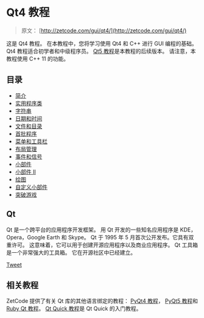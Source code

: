 # Qt4 教程

> 原文： [http://zetcode.com/gui/qt4/](http://zetcode.com/gui/qt4/)

这是 Qt4 教程。 在本教程中，您将学习使用 Qt4 和 C++ 进行 GUI 编程的基础。 Qt4 教程适合初学者和中级程序员。 [Qt5 教程](/gui/qt5/)是本教程的后续版本。 请注意，本教程使用 C++  11 的功能。

## 目录



*   [简介](introduction/)
*   [实用程序类](utilityclasses/)
*   [字符串](strings/)
*   [日期和时间](datetime/)
*   [文件和目录](files/)
*   [首批程序](firstprograms/)
*   [菜单和工具栏](menusandtoolbars/)
*   [布局管理](layoutmanagement/)
*   [事件和信号](eventsandsignals/)
*   [小部件](widgets/)
*   [小部件 II](widgets2/)
*   [绘图](painting/)
*   [自定义小部件](customwidget/)
*   [突破游戏](breakoutgame/)



## Qt

Qt 是一个跨平台的应用程序开发框架。 用 Qt 开发的一些知名应用程序是 KDE，Opera，Google Earth 和 Skype。 Qt 于 1995 年 5 月首次公开发布。它具有双重许可。 这意味着，它可以用于创建开源应用程序以及商业应用程序。 Qt 工具箱是一个非常强大的工具箱。 它在开源社区中已经建立。

[Tweet](https://twitter.com/share) 

## 相关教程

ZetCode 提供了有关 Qt 库的其他语言绑定的教程： [PyQt4 教程](/gui/pyqt4/)， [PyQt5 教程](/gui/pyqt5)和 [Ruby Qt 教程](/gui/rubyqt/)。 [Qt Quick 教程](/gui/qtquick/)是 Qt Quick 的入门教程。
